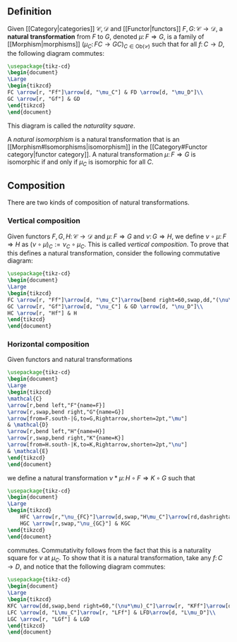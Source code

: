 ## Definition
Given [[Category|categories]] $\mathcal{C}, \mathcal{D}$ and [[Functor|functors]] $F,G\colon\mathcal{C}\to\mathcal{D}$, a **natural transformation** from $F$ to $G$, denoted $\mu\colon F\Rightarrow G$, is a family of [[Morphism|morphisms]] $(\mu_C\colon FC\to GC)_{C\in\mathrm{Ob}(\mathcal{C})}$ such that for all $f\colon C\to D$, the following diagram commutes:
```tikz
\usepackage{tikz-cd}
\begin{document}
\Large
\begin{tikzcd}
FC \arrow[r, "Ff"]\arrow[d, "\mu_C"] & FD \arrow[d, "\mu_D"]\\
GC \arrow[r, "Gf"] & GD
\end{tikzcd}
\end{document}
```
This diagram is called the *naturality square*.

A *natural isomorphism* is a natural transformation that is an [[Morphism#Isomorphisms|isomorphism]] in the [[Category#Functor category|functor category]]. A natural transformation $\mu\colon F\Rightarrow G$ is isomorphic if and only if $\mu_C$ is isomorphic for all $C$.
## Composition
There are two kinds of composition of natural transformations.
### Vertical composition
Given functors $F,G,H\colon\mathcal{C}\to\mathcal{D}$ and $\mu\colon F\Rightarrow G$ and $\nu\colon G\Rightarrow H$, we define $\nu\circ\mu\colon F\Rightarrow H$ as $(\nu\circ\mu)_C := \nu_C\circ \mu_C$. This is called *vertical composition*. To prove that this defines a natural transformation, consider the following commutative diagram:
```tikz
\usepackage{tikz-cd}
\begin{document}
\Large
\begin{tikzcd}
FC \arrow[r, "Ff"]\arrow[d, "\mu_C"]\arrow[bend right=60,swap,dd,"(\nu\circ\mu)_C"] & FD \arrow[d, "\mu_D"]\arrow[bend left=60,dd,"(\nu\circ\mu)_D"]\\
GC \arrow[r, "Gf"]\arrow[d, "\nu_C"] & GD \arrow[d, "\nu_D"]\\
HC \arrow[r, "Hf"] & H
\end{tikzcd}
\end{document}
```
### Horizontal composition
Given functors and natural transformations
```tikz
\usepackage{tikz-cd}
\begin{document}
\Large
\begin{tikzcd}
\mathcal{C}
\arrow[r,bend left,"F"{name=F}]
\arrow[r,swap,bend right,"G"{name=G}]
\arrow[from=F.south-|G,to=G,Rightarrow,shorten=2pt,"\mu"]
& \mathcal{D}
\arrow[r,bend left,"H"{name=H}]
\arrow[r,swap,bend right,"K"{name=K}]
\arrow[from=H.south-|K,to=K,Rightarrow,shorten=2pt,"\nu"]
& \mathcal{E}
\end{tikzcd}
\end{document}
```
we define a natural transformation $\nu*\mu\colon H\circ F\Rightarrow K\circ G$ such that
```tikz
\usepackage{tikz-cd}
\begin{document}
\Large
\begin{tikzcd}
	HFC \arrow[r,"\nu_{FC}"]\arrow[d,swap,"H\mu_C"]\arrow[rd,dashrightarrow,"(\nu*\mu)_C"] & KFC\arrow[d,"K\mu_C"]\\
	HGC \arrow[r,swap,"\nu_{GC}"] & KGC
\end{tikzcd}
\end{document}
```
commutes. Commutativity follows from the fact that this is a naturality square for $\nu$ at $\mu_C$. To show that it is a natural transformation, take any $f\colon C\to D$, and notice that the following diagram commutes:
```tikz
\usepackage{tikz-cd}
\begin{document}
\Large
\begin{tikzcd}
KFC \arrow[dd,swap,bend right=60,"(\nu*\mu)_C"]\arrow[r, "KFf"]\arrow[d, "\nu_{FC}"] & KFD \arrow[d, "\nu_{FD}"]\arrow[dd,bend left=60,"(\nu*\mu)_D"]\\
LFC \arrow[d, "L\mu_C"]\arrow[r, "LFf"] & LFD\arrow[d, "L\mu_D"]\\
LGC \arrow[r, "LGf"] & LGD
\end{tikzcd}
\end{document}
```